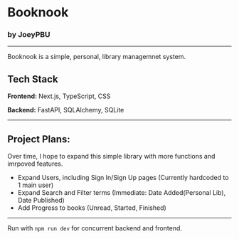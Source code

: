 # Booknook
### by JoeyPBU

---

Booknook is a simple, personal, library managemnet system.

## Tech Stack
**Frontend:** Next.js, TypeScript, CSS

**Backend:** FastAPI, SQLAlchemy, SQLite

---

## Project Plans:
Over time, I hope to expand this simple library with more functions and imrpoved features.
 - Expand Users, including Sign In/Sign Up pages (Currently hardcoded to 1 main user)
 - Expand Search and Filter terms (Immediate: Date Added(Personal Lib), Date Published)
 - Add Progress to books (Unread, Started, Finished) 

---

Run with `npm run dev` for concurrent backend and frontend.
